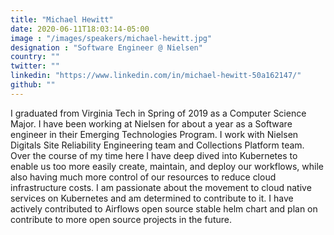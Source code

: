 ```yaml
---
title: "Michael Hewitt"
date: 2020-06-11T18:03:14-05:00
image : "/images/speakers/michael-hewitt.jpg"
designation : "Software Engineer @ Nielsen"
country: ""
twitter: ""
linkedin: "https://www.linkedin.com/in/michael-hewitt-50a162147/"
github: ""
---
```


I graduated from Virginia Tech in Spring of 2019 as a Computer Science Major. I have been working at Nielsen for about a year as a Software engineer in their Emerging Technologies Program. I work with Nielsen Digitals Site Reliability Engineering team and Collections Platform team. Over the course of my time here I have deep dived into Kubernetes to enable us too more easily create, maintain, and deploy our workflows, while also having much more control of our resources to reduce cloud infrastructure costs. I am passionate about the movement to cloud native services on Kubernetes and am determined to contribute to it. I have actively contributed to Airflows open source stable helm chart and plan on contribute to more open source projects in the future.